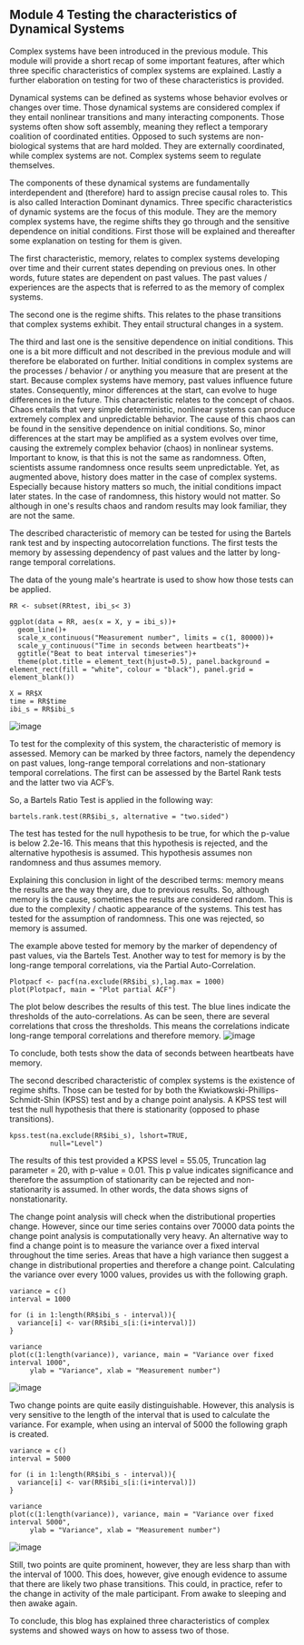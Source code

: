 ## Module 4 Testing the characteristics of Dynamical Systems
Complex systems have been introduced in the previous module. This module will provide a short recap of some important features, after which three specific characteristics of complex systems are explained. Lastly a further elaboration on testing for two of these characteristics is provided. 
 
Dynamical systems can be defined as systems whose behavior evolves or changes over time. Those dynamical systems are considered complex if they entail nonlinear transitions and many interacting components. Those systems often show soft assembly, meaning they reflect a temporary coalition of coordinated entities. Opposed to such systems are non-biological systems that are hard molded. They are externally coordinated, while complex systems are not. Complex systems seem to regulate themselves. 
 
The components of these dynamical systems are fundamentally interdependent and (therefore) hard to assign precise causal roles to. This is also called Interaction Dominant dynamics. Three specific characteristics of dynamic systems are the focus of this module. They are the memory complex systems have, the regime shifts they go through and the sensitive dependence on initial conditions. First those will be explained and thereafter some explanation on testing for them is given. 
 
The first characteristic, memory, relates to complex systems developing over time and their current states depending on previous ones. In other words, future states are dependent on past values. The past values / experiences are the aspects that is referred to as the memory of complex systems.
 
The second one is the regime shifts. This relates to the phase transitions that complex systems exhibit. They entail structural changes in a system. 
 
The third and last one is the sensitive dependence on initial conditions. This one is a bit more difficult and not described in the previous module and will therefore be elaborated on further. Initial conditions in complex systems are the processes / behavior / or anything you measure that are present at the start. Because complex systems have memory, past values influence future states. Consequently, minor differences at the start, can evolve to huge differences in the future. 
This characteristic relates to the concept of chaos. Chaos entails that very simple deterministic, nonlinear systems can produce extremely complex and unpredictable behavior. The cause of this chaos can be found in the sensitive dependence on initial conditions. So, minor differences at the start may be amplified as a system evolves over time, causing the extremely complex behavior (chaos) in nonlinear systems. Important to know, is that this is not the same as randomness. Often, scientists assume randomness once results seem unpredictable. Yet, as augmented above, history does matter in the case of complex systems. Especially because history matters so much, the initial conditions impact later states. In the case of randomness, this history would not matter. So although in one's results chaos and random results may look familiar, they are not the same. 
 
The described characteristic of memory can be tested for using the Bartels rank test and by inspecting autocorrelation functions. The first tests the memory by assessing dependency of past values and the latter by long-range temporal correlations.
 
The data of the young male's heartrate is used to show how those tests can be applied.


``` RR <- read.csv("RR.csv")
RR <- subset(RRtest, ibi_s< 3)

ggplot(data = RR, aes(x = X, y = ibi_s))+
  geom_line()+
  scale_x_continuous("Measurement number", limits = c(1, 80000))+
  scale_y_continuous("Time in seconds between heartbeats")+
  ggtitle("Beat to beat interval timeseries")+
  theme(plot.title = element_text(hjust=0.5), panel.background = element_rect(fill = "white", colour = "black"), panel.grid = element_blank())

X = RR$X
time = RR$time
ibi_s = RR$ibi_s 
```
![image](https://user-images.githubusercontent.com/78364132/159040087-c3edb223-5553-4bed-9ef0-93534280f001.png)
 
To test for the complexity of this system, the characteristic of memory is assessed. Memory can be marked by three factors, namely the dependency on past values, long-range temporal correlations and non-stationary temporal correlations. The first can be assessed by the Bartel Rank tests and the latter two via ACF’s. 
 

So, a Bartels Ratio Test is applied in the following way:
 ```
 bartels.rank.test(RR$ibi_s, alternative = "two.sided")
 ```
The test has tested for the null hypothesis to be true, for which the p-value is below 2.2e-16. This means that this hypothesis is rejected, and the alternative hypothesis is assumed. This hypothesis assumes non randomness and thus assumes memory. 
 
Explaining this conclusion in light of the described terms: memory means the results are the way they are, due to previous results. So, although memory is the cause, sometimes the results are considered random. This is due to the complexity / chaotic appearance of the systems. This test has tested for the assumption of randomness. This one was rejected, so memory is assumed. 

 
The example above tested for memory by the marker of dependency of past values, via the Bartels Test. Another way to test for memory is by the long-range temporal correlations, via the Partial Auto-Correlation. 
```
Plotpacf <- pacf(na.exclude(RR$ibi_s),lag.max = 1000)
plot(Plotpacf, main = "Plot partial ACF")
```

The plot below describes the results of this test. The blue lines indicate the thresholds of the auto-correlations. As can be seen, there are several correlations that cross the thresholds. This means the correlations indicate long-range temporal correlations and therefore memory. 
![image](https://user-images.githubusercontent.com/78364132/159040171-8e557c72-ccce-4adb-9fe5-604ec5f1fdbf.png)

To conclude, both tests show the data of seconds between heartbeats have memory. 

The second described characteristic of complex systems is the existence of regime shifts. Those can be tested for by both the Kwiatkowski-Phillips-Schmidt-Shin (KPSS) test and by a change point analysis. A KPSS test will test the null hypothesis that there is stationarity (opposed to phase transitions).
```
kpss.test(na.exclude(RR$ibi_s), lshort=TRUE, 
          null="Level")
```
The results of this test provided a KPSS level = 55.05, Truncation lag parameter = 20, with p-value = 0.01. This p value indicates significance and therefore the assumption of stationarity can be rejected and non-stationarity is assumed. In other words, the data shows signs of nonstationarity. 

The change point analysis will check when the distributional properties change. However, since our time series contains over 70000 data points the change point analysis is computationally very heavy. An alternative way to find a change point is to measure the variance over a fixed interval throughout the time series. Areas that have a high variance then suggest a change in distributional properties and therefore a change point. Calculating the variance over every 1000 values, provides us with the following graph. 
```
variance = c()
interval = 1000

for (i in 1:length(RR$ibi_s - interval)){
  variance[i] <- var(RR$ibi_s[i:(i+interval)])
}
  
variance
plot(c(1:length(variance)), variance, main = "Variance over fixed interval 1000",
     ylab = "Variance", xlab = "Measurement number")
```
![image](https://user-images.githubusercontent.com/78364132/159040222-a99a9bb8-dfd3-411b-b2e1-66fbbc61c001.png)


Two change points are quite easily distinguishable. However, this analysis is very sensitive to the length of the interval that is used to calculate the variance. For example, when using an interval of 5000 the following graph is created. 
```
variance = c()
interval = 5000

for (i in 1:length(RR$ibi_s - interval)){
  variance[i] <- var(RR$ibi_s[i:(i+interval)])
}
  
variance
plot(c(1:length(variance)), variance, main = "Variance over fixed interval 5000",
     ylab = "Variance", xlab = "Measurement number")
```
![image](https://user-images.githubusercontent.com/78364132/159040244-1ebac4db-9d98-4564-9e86-ab351a48c3e3.png)

Still, two points are quite prominent, however, they are less sharp than with the interval of 1000. This does, however, give enough evidence to assume that there are likely two phase transitions. This could, in practice, refer to the change in activity of the male participant. From awake to sleeping and then awake again.

To conclude, this blog has explained three characteristics of complex systems and showed ways on how to assess two of those. 


